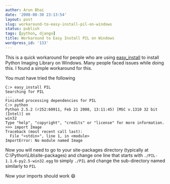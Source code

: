 ```yaml
---
author: Arun Bhai
date: '2008-08-30 23:13:54'
layout: post
slug: workaround-to-easy-install-pil-on-windows
status: publish
tags: [python, django]
title: Workaround to Easy Install PIL on Windows
wordpress_id: '133'
---
```


This is a quick workaround for people who are using [easy_install](http://peak.telecommunity.com/DevCenter/EasyInstall) to install Python Imaging Library on Windows. Many people faced issues while doing this. I found a simple workaround for this.

You must have tried the following

    C:> easy_install PIL
    Searching for PIL
    ...
    Finished processing dependencies for PIL
    C:> python
    Python 2.5.2 (r252:60911, Feb 21 2008, 13:11:45) [MSC v.1310 32 bit (Intel)] on
    win32
    Type "help", "copyright", "credits" or "license" for more information.
    >>> import Image
    Traceback (most recent call last):
      File "<stdin>", line 1, in <module>
    ImportError: No module named Image


Now you will need to go to your site-packages directory (typically at C:\Python\Lib\site-packages) and change one line that starts with `./PIL-1.1.6-py2.5-win32.egg` to simply `./PIL` and change the sub-directory named similarly to `PIL`

Now your imports should work :smile:
